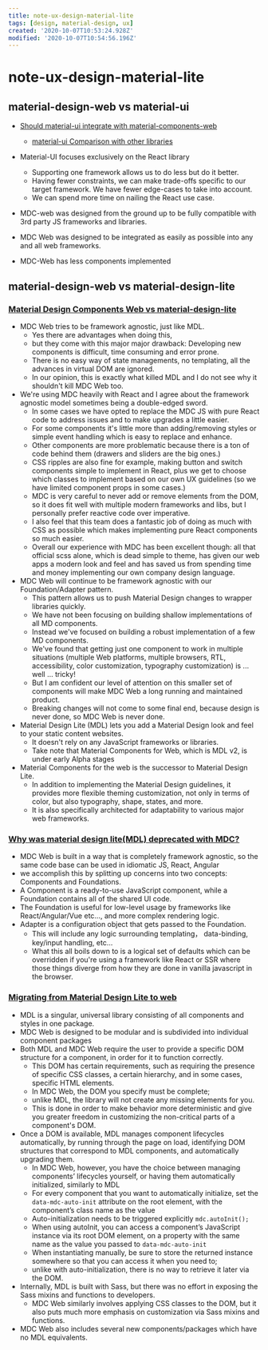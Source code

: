```yaml
---
title: note-ux-design-material-lite
tags: [design, material-design, ux]
created: '2020-10-07T10:53:24.928Z'
modified: '2020-10-07T10:54:56.196Z'
---
```


# note-ux-design-material-lite

## material-design-web vs material-ui

- [Should material-ui integrate with material-components-web](https://github.com/mui-org/material-ui/issues/6799)
  - [material-ui Comparison with other libraries](https://v3.material-ui.com/getting-started/comparison/)

- Material-UI focuses exclusively on the React library
  - Supporting one framework allows us to do less but do it better.
  - Having fewer constraints, we can make trade-offs specific to our target framework. We have fewer edge-cases to take into account.
  - We can spend more time on nailing the React use case.

- MDC-web was designed from the ground up to be fully compatible with 3rd party JS frameworks and libraries. 

- MDC Web was designed to be integrated as easily as possible into any and all web frameworks. 
- MDC-Web has less components implemented

## material-design-web vs material-design-lite

### [Material Design Components Web vs material-design-lite](https://github.com/material-components/material-components-web/issues/2639)

- MDC Web tries to be framework agnostic, just like MDL. 
  - Yes there are advantages when doing this, 
  - but they come with this major major drawback: Developing new components is difficult, time consuming and error prone. 
  - There is no easy way of state managements, no templating, all the advances in virtual DOM are ignored. 
  - In our opinion, this is exactly what killed MDL and I do not see why it shouldn't kill MDC Web too.
- We're using MDC heavily with React and I agree about the framework agnostic model sometimes being a double-edged sword. 
  - In some cases we have opted to replace the MDC JS with pure React code to address issues and to make upgrades a little easier. 
  - For some components it's little more than adding/removing styles or simple event handling which is easy to replace and enhance. 
  - Other components are more problematic because there is a ton of code behind them (drawers and sliders are the big ones.) 
  - CSS ripples are also fine for example, making button and switch components simple to implement in React, plus we get to choose which classes to implement based on our own UX guidelines (so we have limited component props in some cases.)
  - MDC is very careful to never add or remove elements from the DOM, so it does fit well with multiple modern frameworks and libs, but I personally prefer reactive code over imperative.  
  - I also feel that this team does a fantastic job of doing as much with CSS as possible which makes implementing pure React components so much easier. 
  - Overall our experience with MDC has been excellent though: all that official scss alone, which is dead simple to theme, has given our web apps a modern look and feel and has saved us from spending time and money implementing our own company design language. 
- MDC Web will continue to be framework agnostic with our Foundation/Adapter pattern. 
  - This pattern allows us to push Material Design changes to wrapper libraries quickly.
  - We have not been focusing on building shallow implementations of all MD components. 
  - Instead we've focused on building a robust implementation of a few MD components. 
  - We've found that getting just one component to work in multiple situations (multiple Web platforms, multiple browsers, RTL, accessibility, color customization, typography customization) is ... well ... tricky!
  - But I am confident our level of attention on this smaller set of components will make MDC Web a long running and maintained product.
  - Breaking changes will not come to some final end, because design is never done, so MDC Web is never done.
- Material Design Lite (MDL) lets you add a Material Design look and feel to your static content websites. 
  - It doesn't rely on any JavaScript frameworks or libraries. 
  - Take note that Material Components for Web, which is MDL v2, is under early Alpha stages
- Material Components for the web is the successor to Material Design Lite. 
  - In addition to implementing the Material Design guidelines, it provides more flexible theming customization, not only in terms of color, but also typography, shape, states, and more. 
  - It is also specifically architected for adaptability to various major web frameworks.

### [Why was material design lite(MDL) deprecated with MDC?](https://stackoverflow.com/questions/41769959/why-was-material-design-litemdl-deprecated-with-mdc)

- MDC Web is built in a way that is completely framework agnostic, so the same code base can be used in idiomatic JS, React, Angular
- we accomplish this by splitting up concerns into two concepts: Components and Foundations. 
- A Component is a ready-to-use JavaScript component, while a Foundation contains all of the shared UI code. 
- The Foundation is useful for low-level usage by frameworks like React/Angular/Vue etc..., and more complex rendering logic.
- Adapter is a configuration object that gets passed to the Foundation. 
  - This will include any logic surrounding templating， data-binding, key/input handling, etc... 
  - What this all boils down to is a logical set of defaults which can be overridden if you're using a framework like React or SSR where those things diverge from how they are done in vanilla javascript in the browser.

### [Migrating from Material Design Lite to web](https://github.com/material-components/material-components-web/blob/master/docs/migrating-from-mdl.md)

- MDL is a singular, universal library consisting of all components and styles in one package.
- MDC Web is designed to be modular and is subdivided into individual component packages
- Both MDL and MDC Web require the user to provide a specific DOM structure for a component, in order for it to function correctly. 
  - This DOM has certain requirements, such as requiring the presence of specific CSS classes, a certain hierarchy, and in some cases, specific HTML elements.
  - In MDC Web, the DOM you specify must be complete; 
  - unlike MDL, the library will not create any missing elements for you.
  - This is done in order to make behavior more deterministic and give you greater freedom in customizing the non-critical parts of a component's DOM.
- Once a DOM is available, MDL manages component lifecycles automatically, by running through the page on load, identifying DOM structures that correspond to MDL components, and automatically upgrading them.
  - In MDC Web, however, you have the choice between managing components’ lifecycles yourself, or having them automatically initialized, similarly to MDL
  - For every component that you want to automatically initialize, set the `data-mdc-auto-init` attribute on the root element, with the component’s class name as the value
  - Auto-initialization needs to be triggered explicitly `mdc.autoInit();`
  - When using autoInit, you can access a component’s JavaScript instance via its root DOM element, on a property with the same name as the value you passed to `data-mdc-auto-init`
  - When instantiating manually, be sure to store the returned instance somewhere so that you can access it when you need to; 
  - unlike with auto-initialization, there is no way to retrieve it later via the DOM.
- Internally, MDL is built with Sass, but there was no effort in exposing the Sass mixins and functions to developers.
  - MDC Web similarly involves applying CSS classes to the DOM, but it also puts much more emphasis on customization via Sass mixins and functions.
- MDC Web also includes several new components/packages which have no MDL equivalents. 
